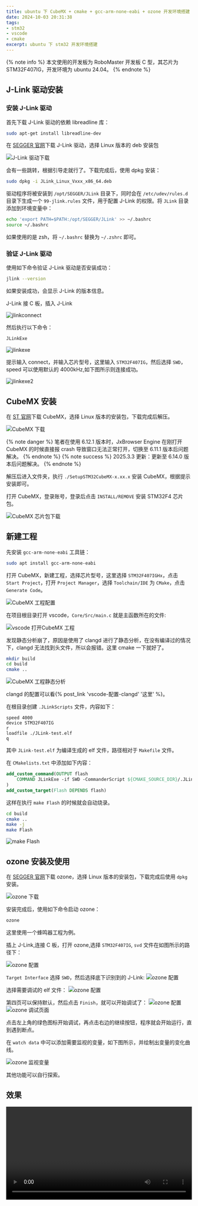 ```yaml
---
title: ubuntu 下 CubeMX + cmake + gcc-arm-none-eabi + ozone 开发环境搭建
date: 2024-10-03 20:31:38
tags:
- stm32
- vscode
- cmake
excerpt: ubuntu 下 stm32 开发环境搭建
---
```


{% note info  %}
本文使用的开发板为 RoboMaster 开发板 C 型，其芯片为 STM32F407IG，开发环境为 ubuntu 24.04。
{% endnote %}

## J-Link 驱动安装

### 安装 J-Link 驱动

首先下载 J-Link 驱动的依赖 libreadline 库：
```bash
sudo apt-get install libreadline-dev
```

在 [SEGGER 官网](https://www.segger.com/downloads/jlink/)下载 J-Link 驱动，选择 Linux 版本的 deb 安装包

![J-Link 驱动下载](https://images.null-qwerty.work/blog/jlink驱动下载.png)

会有一些跳转，根据引导走就行了。下载完成后，使用 dpkg 安装：
```bash
sudo dpkg -i JLink_Linux_Vxxx_x86_64.deb
```

驱动程序将被安装到 `/opt/SEGGER/JLink` 目录下，同时会在 `/etc/udev/rules.d` 目录下生成一个 `99-jlink.rules` 文件，用于配置 J-Link 的权限。将 `JLink` 目录添加到环境变量中：

```bash
echo 'export PATH=$PATH:/opt/SEGGER/JLink' >> ~/.bashrc
source ~/.bashrc
```
如果使用的是 zsh，将 `~/.bashrc` 替换为 `~/.zshrc` 即可。

### 验证 J-Link 驱动

使用如下命令验证 J-Link 驱动是否安装成功：
```bash
jlink --version
```
如果安装成功，会显示 J-Link 的版本信息。

J-Link 接 C 板，插入 J-Link

![jlinkconnect](https://images.null-qwerty.work/blog/jlinkconnect.png)

然后执行以下命令：
```bash
JLinkExe
```
![jlinkexe](https://images.null-qwerty.work/blog/jlinkexe.png)

提示输入 connect，并输入芯片型号，这里输入 `STM32F407IG`，然后选择 `SWD`，speed 可以使用默认的 4000kHz,如下图所示则连接成功。

![jlinkexe2](https://images.null-qwerty.work/blog/jlinkexe2.png)

## CubeMX 安装

在 [ST 官网](https://www.st.com/zh/development-tools/stm32cubemx.html)下载 CubeMX，选择 Linux 版本的安装包，下载完成后解压。

![CubeMX 下载](https://images.null-qwerty.work/blog/cubemx下载.png)

{% note danger  %}
笔者在使用 6.12.1 版本时，JxBrowser Engine 在刚打开 CubeMX 的时候直接报 crash 导致窗口无法正常打开，切换至 6.11.1 版本后问题解决。
{% endnote %}
{% note success  %}
2025.3.3 更新：更新至 6.14.0 版本后问题解决。
{% endnote %}

解压后进入文件夹，执行 `./SetupSTM32CubeMX-x.xx.x` 安装 CubeMX，根据提示安装即可。

打开 CubeMX，登录账号，登录后点击 `INSTALL/REMOVE` 安装 STM32F4 芯片包。

![CubeMX 芯片包下载](https://images.null-qwerty.work/blog/cubemx芯片包下载.png)


## 新建工程

先安装 `gcc-arm-none-eabi` 工具链：
```bash
sudo apt install gcc-arm-none-eabi
```

打开 CubeMX，新建工程，选择芯片型号，这里选择 `STM32F407IGHx`，点击 `Start Project`，打开 `Project Manager`，选择 `Toolchain/IDE` 为 `CMake`，点击 `Generate Code`。

![CubeMX 工程配置](https://images.null-qwerty.work/blog/cubemx工程配置.png)

在项目根目录打开 vscode，`Core/Src/main.c` 就是主函数所在的文件:

![vscode 打开CubeMX 工程](https://images.null-qwerty.work/blog/vscode打开cubemx工程.png)

发现静态分析崩了，原因是使用了 clangd 进行了静态分析，在没有编译过的情况下，clangd 无法找到头文件，所以会报错。这里 cmake 一下就好了。
```bash
mkdir build
cd build
cmake ..
```

![CubeMX 工程静态分析](https://images.null-qwerty.work/blog/cubemx工程静态分析.png)

clangd 的配置可以看{% post_link 'vscode-配置-clangd' '这里' %}。

在根目录创建 `.JLinkScripts` 文件，内容如下：
```
speed 4000
device STM32F407IG
r
loadfile ./JLink-test.elf
q
```
其中 `JLink-test.elf` 为编译生成的 elf 文件，路径相对于 `Makefile` 文件。

在 `CMakelists.txt` 中添加如下内容：
```cmake
add_custom_command(OUTPUT flash
    COMMAND JLinkExe -if SWD -CommanderScript ${CMAKE_SOURCE_DIR}/.JLinkScripts
)
add_custom_target(Flash DEPENDS flash)
```
这样在执行 `make Flash` 的时候就会自动烧录。
```bash
cd build
cmake ..
make -j
make Flash
```

![make Flash](https://images.null-qwerty.work/blog/makeflash.png)

## ozone 安装及使用

在 [SEGGER 官网](https://www.segger.com/products/development-tools/ozone-j-link-debugger/)下载 ozone，选择 Linux 版本的安装包，下载完成后使用 `dpkg` 安装。

![ozone 下载](https://images.null-qwerty.work/blog/ozone下载.png)

安装完成后，使用如下命令启动 ozone：
```bash
ozone
```

这里使用一个蜂鸣器工程为例。

插上 J-Link,连接 C 板，打开 ozone,选择 `STM32F407IG`, `svd` 文件在如图所示的路径下：

![ozone 配置](https://images.null-qwerty.work/blog/ozoneconf1.png)

`Target Interface` 选择 `SWD`，然后选择底下识别到的 J-Link:
![ozone 配置](https://images.null-qwerty.work/blog/ozoneconf2.png)

选择需要调试的 elf 文件：
![ozone 配置](https://images.null-qwerty.work/blog/ozoneconf3.png)

第四页可以保持默认，然后点击 `Finish`，就可以开始调试了：
![ozone 配置](https://images.null-qwerty.work/blog/ozoneconf4.png)
![ozone 调试页面](https://images.null-qwerty.work/blog/ozonedbg.png)

点击左上角的绿色图标开始调试，再点击右边的继续按钮，程序就会开始运行，直到遇到断点。

在 `watch data` 中可以添加需要监视的变量，如下图所示，并绘制出变量的变化曲线。

![ozone 监视变量](https://images.null-qwerty.work/blog/ozonewatch.png)

其他功能可以自行探索。

## 效果

<video id="video" controls loop="false" width="100%"></video>

<script src="https://cdn.jsdelivr.net/npm/hls.js@latest"></script>
<script data-swup-reload-script type="text/javascript">
  var video = document.getElementById('video');
  if(Hls.isSupported()) {
  var hls = new Hls();
  hls.loadSource('https://videos.null-qwerty.work/stm32haruhikage/index.m3u8');
  hls.attachMedia(video);
} else if (video.canPlayType('application/vnd.apple.mpegurl')) {
  video.src = 'https://videos.null-qwerty.work/stm32haruhikage/index.m3u8';
}
</script>
